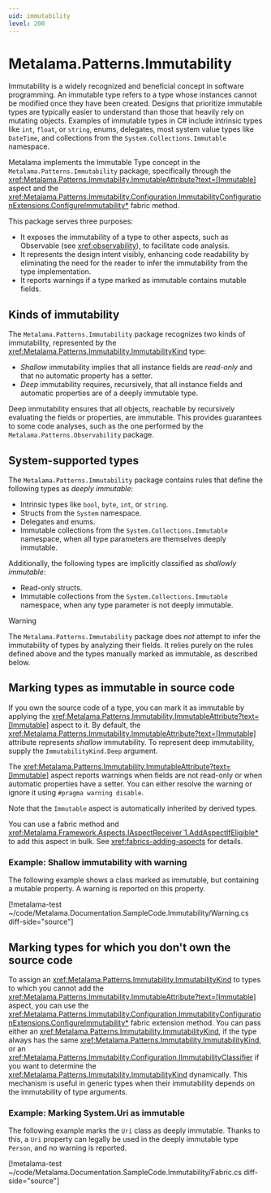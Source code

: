 ```yaml
---
uid: immutability
level: 200
---
```


# Metalama.Patterns.Immutability

Immutability is a widely recognized and beneficial concept in software programming. An immutable type refers to a type whose instances cannot be modified once they have been created. Designs that prioritize immutable types are typically easier to understand than those that heavily rely on mutating objects. Examples of immutable types in C# include intrinsic types like `int`, `float`, or `string`, enums, delegates, most system value types like `DateTime`, and collections from the `System.Collections.Immutable` namespace.

Metalama implements the Immutable Type concept in the `Metalama.Patterns.Immutability` package, specifically through the <xref:Metalama.Patterns.Immutability.ImmutableAttribute?text=[Immutable]> aspect and the <xref:Metalama.Patterns.Immutability.Configuration.ImmutabilityConfigurationExtensions.ConfigureImmutability*> fabric method.

This package serves three purposes:

* It exposes the immutability of a type to other aspects, such as Observable (see <xref:observability>), to facilitate code analysis.
* It represents the design intent visibly, enhancing code readability by eliminating the need for the reader to infer the immutability from the type implementation.
* It reports warnings if a type marked as immutable contains mutable fields.


## Kinds of immutability

The `Metalama.Patterns.Immutability` package recognizes two kinds of immutability, represented by the <xref:Metalama.Patterns.Immutability.ImmutabilityKind> type:

* _Shallow_ immutability implies that all instance fields are _read-only_ and that no automatic property has a setter.
* _Deep_ immutability requires, recursively, that all instance fields and automatic properties are of a deeply immutable type.

Deep immutability ensures that all objects, reachable by recursively evaluating the fields or properties, are immutable. This provides guarantees to some code analyses, such as the one performed by the `Metalama.Patterns.Observability` package.

## System-supported types

The `Metalama.Patterns.Immutability` package contains rules that define the following types as _deeply immutable_:

* Intrinsic types like `bool`, `byte`, `int`, or `string`.
* Structs from the `System` namespace.
* Delegates and enums.
* Immutable collections from the `System.Collections.Immutable` namespace, when all type parameters are themselves deeply immutable.

Additionally, the following types are implicitly classified as _shallowly immutable_:
* Read-only structs.
* Immutable collections from the `System.Collections.Immutable` namespace, when any type parameter is not deeply immutable.

> [!WARNING]
> The `Metalama.Patterns.Immutability` package does _not_ attempt to infer the immutability of types by analyzing their fields. It relies purely on the rules defined above and the types manually marked as immutable, as described below.

## Marking types as immutable in source code

If you own the source code of a type, you can mark it as immutable by applying the <xref:Metalama.Patterns.Immutability.ImmutableAttribute?text=[Immutable]> aspect to it. By default, the <xref:Metalama.Patterns.Immutability.ImmutableAttribute?text=[Immutable]> attribute represents _shallow_ immutability. To represent deep immutability, supply the `ImmutabilityKind.Deep` argument.

The <xref:Metalama.Patterns.Immutability.ImmutableAttribute?text=[Immutable]> aspect reports warnings when fields are not read-only or when automatic properties have a setter. You can either resolve the warning or ignore it using `#pragma warning disable`.

Note that the `Immutable` aspect is automatically inherited by derived types.

You can use a fabric method and <xref:Metalama.Framework.Aspects.IAspectReceiver`1.AddAspectIfEligible*> to add this aspect in bulk. See <xref:fabrics-adding-aspects> for details.

### Example: Shallow immutability with warning

The following example shows a class marked as immutable, but containing a mutable property. A warning is reported on this property.

[!metalama-test ~/code/Metalama.Documentation.SampleCode.Immutability/Warning.cs diff-side="source"]

## Marking types for which you don't own the source code

To assign an <xref:Metalama.Patterns.Immutability.ImmutabilityKind> to types to which you cannot add the <xref:Metalama.Patterns.Immutability.ImmutableAttribute?text=[Immutable]> aspect, you can use the <xref:Metalama.Patterns.Immutability.Configuration.ImmutabilityConfigurationExtensions.ConfigureImmutability*> fabric extension method. You can pass either an <xref:Metalama.Patterns.Immutability.ImmutabilityKind>, if the type always has the same <xref:Metalama.Patterns.Immutability.ImmutabilityKind>, or an <xref:Metalama.Patterns.Immutability.Configuration.IImmutabilityClassifier> if you want to determine the <xref:Metalama.Patterns.Immutability.ImmutabilityKind> dynamically. This mechanism is useful in generic types when their immutability depends on the immutability of type arguments.

### Example: Marking System.Uri as immutable

The following example marks the `Uri` class as deeply immutable. Thanks to this, a `Uri` property can legally be used in the deeply immutable type `Person`, and no warning is reported.

[!metalama-test ~/code/Metalama.Documentation.SampleCode.Immutability/Fabric.cs  diff-side="source"]

